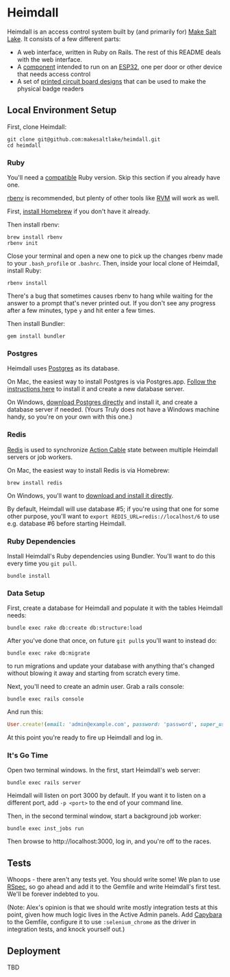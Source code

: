 # Heimdall

Heimdall is an access control system built by (and primarily for) [Make Salt Lake](https://makesaltlake.org). It consists of a few different parts:

  - A web interface, written in Ruby on Rails. The rest of this README deals with the web interface.
  - A [component](backend) intended to run on an [ESP32](https://en.wikipedia.org/wiki/ESP32), one per door or other device that needs access control
  - A set of [printed circuit board designs](boards) that can be used to make the physical badge readers

## Local Environment Setup

First, clone Heimdall:

```shell
git clone git@github.com:makesaltlake/heimdall.git
cd heimdall
```

### Ruby

You'll need a [compatible](.ruby-version) Ruby version. Skip this section if you already have one.

[rbenv](https://github.com/rbenv/rbenv) is recommended, but plenty of other tools like [RVM](https://github.com/rvm/rvm) will work as well.

First, [install Homebrew](https://brew.sh/) if you don't have it already.

Then install rbenv:

```shell
brew install rbenv
rbenv init
```

Close your terminal and open a new one to pick up the changes rbenv made to your `.bash_profile` or `.bashrc`. Then, inside your local clone of Heimdall, install Ruby:

```shell
rbenv install
```

There's a bug that sometimes causes rbenv to hang while waiting for the answer to a prompt that's never printed out. If you don't see any progress after a few minutes, type `y` and hit enter a few times.

Then install Bundler:

```shell
gem install bundler
```

### Postgres

Heimdall uses [Postgres](https://www.postgresql.org/) as its database.

On Mac, the easiest way to install Postgres is via Postgres.app. [Follow the instructions here](https://postgresapp.com/) to install it and create a new database server.

On Windows, [download Postgres directly](https://www.postgresql.org/download/) and install it, and create a database server if needed. (Yours Truly does not have a Windows machine handy, so you're on your own with this one.)

### Redis

[Redis](https://redis.io/) is used to synchronize [Action Cable](https://guides.rubyonrails.org/action_cable_overview.html) state between multiple Heimdall servers or job workers.

On Mac, the easiest way to install Redis is via Homebrew:

```shell
brew install redis
```

On Windows, you'll want to [download and install it directly](https://redis.io/download).

By default, Heimdall will use database #5; if you're using that one for some other purpose, you'll want to `export REDIS_URL=redis://localhost/6` to use e.g. database #6 before starting Heimdall.

### Ruby Dependencies

Install Heimdall's Ruby dependencies using Bundler. You'll want to do this every time you `git pull`.

```shell
bundle install
```

### Data Setup

First, create a database for Heimdall and populate it with the tables Heimdall needs:

```shell
bundle exec rake db:create db:structure:load
```

After you've done that once, on future `git pull`s you'll want to instead do:

```shell
bundle exec rake db:migrate
```

to run migrations and update your database with anything that's changed without blowing it away and starting from scratch every time.

Next, you'll need to create an admin user. Grab a rails console:

```shell
bundle exec rails console
```

And run this:

```ruby
User.create!(email: 'admin@example.com', password: 'password', super_user: true)
```

At this point you're ready to fire up Heimdall and log in.

### It's Go Time

Open two terminal windows. In the first, start Heimdall's web server:

```shell
bundle exec rails server
```

Heimdall will listen on port 3000 by default. If you want it to listen on a different port, add `-p <port>` to the end of your command line.

Then, in the second terminal window, start a background job worker:

```shell
bundle exec inst_jobs run
```

Then browse to http://localhost:3000, log in, and you're off to the races.

## Tests

Whoops - there aren't any tests yet. You should write some! We plan to use [RSpec](https://rspec.info/), so go ahead and add it to the Gemfile and write Heimdall's first test. We'll be forever indebted to you.

(Note: Alex's opinion is that we should write mostly integration tests at this point, given how much logic lives in the Active Admin panels. Add [Capybara](https://github.com/teamcapybara/capybara) to the Gemfile, configure it to use `:selenium_chrome` as the driver in integration tests, and knock yourself out.)

## Deployment

TBD
